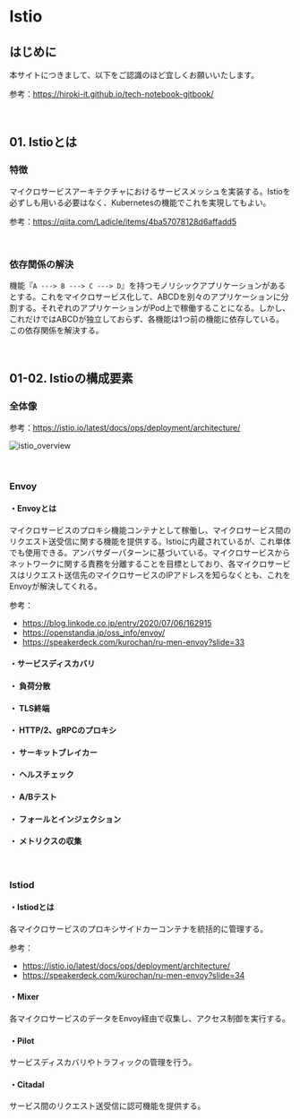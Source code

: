 # Istio

## はじめに

本サイトにつきまして、以下をご認識のほど宜しくお願いいたします。

参考：https://hiroki-it.github.io/tech-notebook-gitbook/

<br>

## 01. Istioとは

### 特徴

マイクロサービスアーキテクチャにおけるサービスメッシュを実装する。Istioを必ずしも用いる必要はなく、Kubernetesの機能でこれを実現してもよい。

参考：https://qiita.com/Ladicle/items/4ba57078128d6affadd5

<br>

### 依存関係の解決

機能『```A ---> B ---> C ---> D```』を持つモノリシックアプリケーションがあるとする。これをマイクロサービス化して、ABCDを別々のアプリケーションに分割する。それぞれのアプリケーションがPod上で稼働することになる。しかし、これだけではABCDが独立しておらず、各機能は1つ前の機能に依存している。この依存関係を解決する。

<br>

## 01-02. Istioの構成要素

### 全体像

参考：https://istio.io/latest/docs/ops/deployment/architecture/

![istio_overview](https://raw.githubusercontent.com/hiroki-it/tech-notebook/master/images/istio_overview.png)

<br>

### Envoy

#### ・Envoyとは

マイクロサービスのプロキシ機能コンテナとして稼働し、マイクロサービス間のリクエスト送受信に関する機能を提供する。Istioに内蔵されているが、これ単体でも使用できる。アンバサダーパターンに基づいている。マイクロサービスからネットワークに関する責務を分離することを目標としており、各マイクロサービスはリクエスト送信先のマイクロサービスのIPアドレスを知らなくとも、これをEnvoyが解決してくれる。

参考：

- https://blog.linkode.co.jp/entry/2020/07/06/162915
- https://openstandia.jp/oss_info/envoy/
- https://speakerdeck.com/kurochan/ru-men-envoy?slide=33

#### ・サービスディスカバリ
#### ・ 負荷分散
#### ・ TLS終端
#### ・ HTTP/2、gRPCのプロキシ
#### ・ サーキットブレイカー
#### ・ ヘルスチェック
#### ・ A/Bテスト
#### ・ フォールとインジェクション
#### ・ メトリクスの収集

<br>

### Istiod

#### ・Istiodとは

各マイクロサービスのプロキシサイドカーコンテナを統括的に管理する。

参考：

- https://istio.io/latest/docs/ops/deployment/architecture/
- https://speakerdeck.com/kurochan/ru-men-envoy?slide=34

#### ・Mixer

各マイクロサービスのデータをEnvoy経由で収集し、アクセス制御を実行する。

#### ・Pilot

サービスディスカバリやトラフィックの管理を行う。

#### ・Citadal

サービス間のリクエスト送受信に認可機能を提供する。
